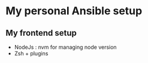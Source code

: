 # My personal Ansible setup

## My frontend setup

- NodeJs : nvm for managing node version 
- Zsh + plugins

